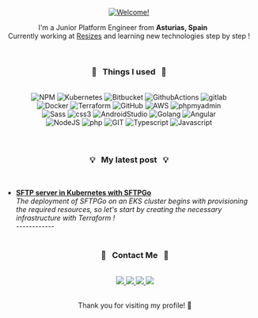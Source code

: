 <div align="center">

[![Welcome!](https://readme-typing-svg.herokuapp.com/?lines=Welcomee!!+🛸;My+name+is+María+👾;&font=ubuntu&color=32a852&center=true)](https://git.io/typing-svg)
</div>

<div align="center">
<p>I'm a Junior Platform Engineer from <b>Asturias, Spain</b> &nbsp <img src="https://cdn-icons-png.flaticon.com/512/197/197593.png" width="13"/>
<br>
Currently working at <a href="https://resiz.es/es/">Resizes</a> and learning new technologies step by step !</p>
</div>
<br>

<div align="center">
<h3>🚀 &nbsp Things I used &nbsp 🚀 </h3>
<br>
    <img alt="NPM" src="https://img.shields.io/badge/NPM-%23DD0031.svg?style=for-the-badge&logo=npm&logoColor=white&color=orange"/>
    <img alt="Kubernetes" src="https://img.shields.io/badge/kubernetes-%23326ce5.svg?style=for-the-badge&logo=kubernetes&logoColor=white"/>
    <img alt="Bitbucket" src="https://img.shields.io/badge/bitbucket-%23DD0031.svg?style=for-the-badge&logo=bitbucket&logoColor=white"/>
    <img alt="GithubActions" src="https://img.shields.io/badge/github actions-%23326ce5.svg?style=for-the-badge&logo=github-actions&logoColor=white"/>
    <img alt="gitlab" src="https://img.shields.io/badge/GitLab-%23DD0031.svg?style=for-the-badge&logo=gitlab&logoColor=white&color=orange"/>
    <br>
    <img alt="Docker" src="https://img.shields.io/badge/docker-%230db7ed.svg?style=for-the-badge&logo=docker&logoColor=white"/>
    <img alt="Terraform" src="https://img.shields.io/badge/terraform-%235835CC.svg?style=for-the-badge&logo=terraform&logoColor=white"/>
    <img alt="GitHub" src="https://img.shields.io/badge/github-%23121011.svg?style=for-the-badge&logo=github&logoColor=white"/>
    <img alt="AWS" src="https://img.shields.io/badge/AWS-%23FF9900.svg?style=for-the-badge&logo=amazon&logoColor=white"/>
    <img alt="phpmyadmin" src="https://img.shields.io/badge/phpMyAdmin-%235835CC.svg?style=for-the-badge&logo=phpmyadmin&logoColor=white"/>
    <br>
    <img alt="Sass" src="https://img.shields.io/badge/Sass-%23326ce5.svg?style=for-the-badge&logo=sass&logoColor=white&color=violet"/>
    <img alt="css3" src="https://img.shields.io/badge/CSS3-%23039BE5.svg?style=for-the-badge&logo=css3"/>
    <img alt="AndroidStudio" src="https://img.shields.io/badge/android Studio-%2343853D.svg?style=for-the-badge&logo=android-studio&logoColor=white"/>
    <img alt="Golang" src="https://img.shields.io/badge/Golang-%234285F4.svg?style=for-the-badge&logo=go&logoColor=white"/>
    <img alt="Angular" src="https://img.shields.io/badge/angular-%23DD0031.svg?style=for-the-badge&logo=angular&logoColor=white"/>
    <br>
    <img alt="NodeJS" src="https://img.shields.io/badge/node.js-%2343853D.svg?style=for-the-badge&logo=node.js&logoColor=white"/>
    <img alt="php" src="https://img.shields.io/badge/php-%235835CC.svg?style=for-the-badge&logo=php&logoColor=white"/>
    <img alt="GIT" src="https://img.shields.io/badge/Git-%23DD0031.svg?style=for-the-badge&logo=git&logoColor=white&color=orange"/>
    <img alt="Typescript" src="https://img.shields.io/badge/typescript-%23326ce5.svg?style=for-the-badge&logo=typescript&logoColor=white"/>
    <img alt="Javascript" src="https://img.shields.io/badge/Javascript-%23FF9900.svg?style=for-the-badge&logo=javascript&logoColor=white"/>
</div>
 
 <br>
 <br>

<div align="center">
<h3>💡 &nbsp; My latest post &nbsp; 💡</h3>
<br>
</div>
<ul>
  <li><a href="https://blog.resiz.es/sftp-server-in-kubernetes-with-sftpgo"><b> SFTP server in Kubernetes with SFTPGo</b></a><br/><i>The deployment of SFTPGo on an EKS cluster begins with provisioning the required resources, so let's start by creating the necessary infrastructure with Terraform !</i></li>
------------

<br>
<br>

<div align="center">
  <h3>📩 &nbsp; Contact Me &nbsp; 📩</h3>
  <br>
  <a href="mailto:maria@resiz.es">
    <img src="https://img.shields.io/badge/Gmail-D14836?style=for-the-badge&logo=gmail&logoColor=white"/>
  </a>
  <a href="https://www.linkedin.com/in/mariia126/">
    <img src="https://img.shields.io/badge/LinkedIn-0077B5?style=for-the-badge&logo=linkedin&logoColor=white"/>
  </a>
  <a href="https://www.instagram.com/maria._.126/">
    <img src="https://img.shields.io/badge/Instagram-E4405F?style=for-the-badge&logo=instagram&logoColor=white"/>
  </a>
  <a href="https://steamcommunity.com/profiles/76561199243503767/">
    <img src="https://img.shields.io/badge/Steam-000000?style=for-the-badge&logo=steam&logoColor=white"/>
  </a>
</div>

<div align="center">
  <br>
  <p>Thank you for visiting my profile! 👋</p>
</div>